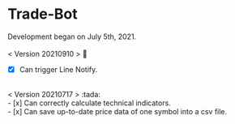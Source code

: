 # Trade-Bot

Development began on July 5th, 2021. <br />
<br />
< Version 20210910 > :tada: <br />
- [x] Can trigger Line Notify. <br />
<br>
< Version 20210717 > :tada: <br />
- [x] Can correctly calculate technical indicators. <br />
- [x] Can save up-to-date price data of one symbol into a csv file. <br />
